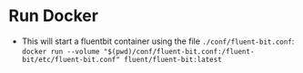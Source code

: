 # Run Docker

- This will start a fluentbit container using the file `./conf/fluent-bit.conf`: `docker run --volume "$(pwd)/conf/fluent-bit.conf:/fluent-bit/etc/fluent-bit.conf" fluent/fluent-bit:latest`

